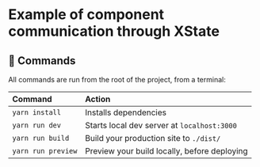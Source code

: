 # Example of component communication through XState
## 🧞 Commands

All commands are run from the root of the project, from a terminal:

| Command           | Action                                       |
| :---------------- | :------------------------------------------- |
| `yarn install`     | Installs dependencies                        |
| `yarn run dev`     | Starts local dev server at `localhost:3000`  |
| `yarn run build`   | Build your production site to `./dist/`      |
| `yarn run preview` | Preview your build locally, before deploying |
